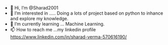 - 👋 Hi, I’m @Sharad2001
- 👀 I’m interested in ..... Doing a lots of project based on python to inhance and explore my knowledge.
- 🌱 I’m currently learning ... Machine Learning.
- 📫 How to reach me ...my linkedin profile https://www.linkedin.com/in/sharad-verma-570616190/

<!---
Sharad2001/Sharad2001 is a ✨ special ✨ repository because its `README.md` (this file) appears on your GitHub profile.
You can click the Preview link to take a look at your changes.
--->
